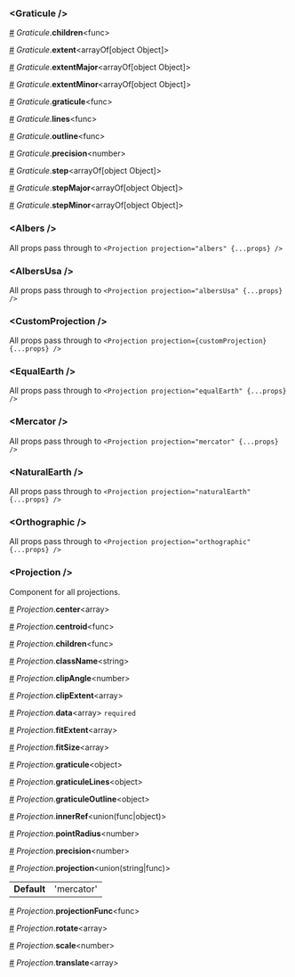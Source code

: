 <h3 id="graticule-">&lt;Graticule /&gt;</h3>



<a id="#Graticule__children" name="Graticule__children" href="#Graticule__children">#</a> *Graticule*.**children**&lt;func&gt;  

<a id="#Graticule__extent" name="Graticule__extent" href="#Graticule__extent">#</a> *Graticule*.**extent**&lt;arrayOf[object Object]&gt;  

<a id="#Graticule__extentMajor" name="Graticule__extentMajor" href="#Graticule__extentMajor">#</a> *Graticule*.**extentMajor**&lt;arrayOf[object Object]&gt;  

<a id="#Graticule__extentMinor" name="Graticule__extentMinor" href="#Graticule__extentMinor">#</a> *Graticule*.**extentMinor**&lt;arrayOf[object Object]&gt;  

<a id="#Graticule__graticule" name="Graticule__graticule" href="#Graticule__graticule">#</a> *Graticule*.**graticule**&lt;func&gt;  

<a id="#Graticule__lines" name="Graticule__lines" href="#Graticule__lines">#</a> *Graticule*.**lines**&lt;func&gt;  

<a id="#Graticule__outline" name="Graticule__outline" href="#Graticule__outline">#</a> *Graticule*.**outline**&lt;func&gt;  

<a id="#Graticule__precision" name="Graticule__precision" href="#Graticule__precision">#</a> *Graticule*.**precision**&lt;number&gt;  

<a id="#Graticule__step" name="Graticule__step" href="#Graticule__step">#</a> *Graticule*.**step**&lt;arrayOf[object Object]&gt;  

<a id="#Graticule__stepMajor" name="Graticule__stepMajor" href="#Graticule__stepMajor">#</a> *Graticule*.**stepMajor**&lt;arrayOf[object Object]&gt;  

<a id="#Graticule__stepMinor" name="Graticule__stepMinor" href="#Graticule__stepMinor">#</a> *Graticule*.**stepMinor**&lt;arrayOf[object Object]&gt;  

<h3 id="albers-">&lt;Albers /&gt;</h3>

All props pass through to `<Projection projection="albers" {...props} />`


<h3 id="albersusa-">&lt;AlbersUsa /&gt;</h3>

All props pass through to `<Projection projection="albersUsa" {...props} />`


<h3 id="customprojection-">&lt;CustomProjection /&gt;</h3>

All props pass through to `<Projection projection={customProjection} {...props} />`


<h3 id="equalearth-">&lt;EqualEarth /&gt;</h3>

All props pass through to `<Projection projection="equalEarth" {...props} />`


<h3 id="mercator-">&lt;Mercator /&gt;</h3>

All props pass through to `<Projection projection="mercator" {...props} />`


<h3 id="naturalearth-">&lt;NaturalEarth /&gt;</h3>

All props pass through to `<Projection projection="naturalEarth" {...props} />`


<h3 id="orthographic-">&lt;Orthographic /&gt;</h3>

All props pass through to `<Projection projection="orthographic" {...props} />`


<h3 id="projection-">&lt;Projection /&gt;</h3>

Component for all projections.

<a id="#Projection__center" name="Projection__center" href="#Projection__center">#</a> *Projection*.**center**&lt;array&gt;  

<a id="#Projection__centroid" name="Projection__centroid" href="#Projection__centroid">#</a> *Projection*.**centroid**&lt;func&gt;  

<a id="#Projection__children" name="Projection__children" href="#Projection__children">#</a> *Projection*.**children**&lt;func&gt;  

<a id="#Projection__className" name="Projection__className" href="#Projection__className">#</a> *Projection*.**className**&lt;string&gt;  

<a id="#Projection__clipAngle" name="Projection__clipAngle" href="#Projection__clipAngle">#</a> *Projection*.**clipAngle**&lt;number&gt;  

<a id="#Projection__clipExtent" name="Projection__clipExtent" href="#Projection__clipExtent">#</a> *Projection*.**clipExtent**&lt;array&gt;  

<a id="#Projection__data" name="Projection__data" href="#Projection__data">#</a> *Projection*.**data**&lt;array&gt; `required` 

<a id="#Projection__fitExtent" name="Projection__fitExtent" href="#Projection__fitExtent">#</a> *Projection*.**fitExtent**&lt;array&gt;  

<a id="#Projection__fitSize" name="Projection__fitSize" href="#Projection__fitSize">#</a> *Projection*.**fitSize**&lt;array&gt;  

<a id="#Projection__graticule" name="Projection__graticule" href="#Projection__graticule">#</a> *Projection*.**graticule**&lt;object&gt;  

<a id="#Projection__graticuleLines" name="Projection__graticuleLines" href="#Projection__graticuleLines">#</a> *Projection*.**graticuleLines**&lt;object&gt;  

<a id="#Projection__graticuleOutline" name="Projection__graticuleOutline" href="#Projection__graticuleOutline">#</a> *Projection*.**graticuleOutline**&lt;object&gt;  

<a id="#Projection__innerRef" name="Projection__innerRef" href="#Projection__innerRef">#</a> *Projection*.**innerRef**&lt;union(func|object)&gt;  

<a id="#Projection__pointRadius" name="Projection__pointRadius" href="#Projection__pointRadius">#</a> *Projection*.**pointRadius**&lt;number&gt;  

<a id="#Projection__precision" name="Projection__precision" href="#Projection__precision">#</a> *Projection*.**precision**&lt;number&gt;  

<a id="#Projection__projection" name="Projection__projection" href="#Projection__projection">#</a> *Projection*.**projection**&lt;union(string|func)&gt;  <table><tr><td><strong>Default</strong></td><td>'mercator'</td></td></table>

<a id="#Projection__projectionFunc" name="Projection__projectionFunc" href="#Projection__projectionFunc">#</a> *Projection*.**projectionFunc**&lt;func&gt;  

<a id="#Projection__rotate" name="Projection__rotate" href="#Projection__rotate">#</a> *Projection*.**rotate**&lt;array&gt;  

<a id="#Projection__scale" name="Projection__scale" href="#Projection__scale">#</a> *Projection*.**scale**&lt;number&gt;  

<a id="#Projection__translate" name="Projection__translate" href="#Projection__translate">#</a> *Projection*.**translate**&lt;array&gt;  
